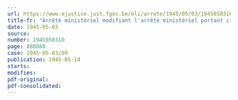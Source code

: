 ```yaml
---
url: https://www.ejustice.just.fgov.be/eli/arrete/1945/05/03/1945050310/justel
title-fr: "Arrêté ministériel modifiant l'arrêté ministériel portant création du Conseil professionnel de la Sidérurgie"
date: 1945-05-03
source:
number: 1945050310
page: 888888
case: 1945-05-03/09
publication: 1945-05-14
starts:
modifies:
pdf-original:
pdf-consolidated:
---
```


